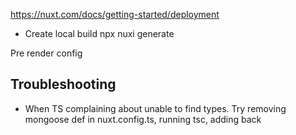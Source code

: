 https://nuxt.com/docs/getting-started/deployment

- Create local build
npx nuxi generate 

Pre render config



## Troubleshooting

- When TS complaining about unable to find types.
Try removing mongoose def in nuxt.config.ts, running tsc, adding back